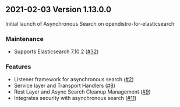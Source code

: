 ## 2021-02-03 Version 1.13.0.0
Initial launch of Asynchronous Search on opendistro-for-elasticsearch

### Maintenance
* Supports Elasticsearch 7.10.2 ([#32](https://github.com/opendistro-for-elasticsearch/asynchronous-search/pull/32))


### Features
* Listener framework for asynchronous search ([#2](https://github.com/opendistro-for-elasticsearch/asynchronous-search/pull/2))
* Service layer and Transport Handlers ([#8](https://github.com/opendistro-for-elasticsearch/asynchronous-search/pull/8))
* Rest Layer and Async Search Cleanup Management ([#9](https://github.com/opendistro-for-elasticsearch/asynchronous-search/pull/9))
* Integrates security with asynchronous search ([#11](https://github.com/opendistro-for-elasticsearch/asynchronous-search/pull/11))
